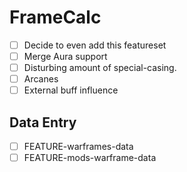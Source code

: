 # FrameCalc

-   [ ] Decide to even add this featureset
-   [ ] Merge Aura support
-   [ ] Disturbing amount of special-casing.
-   [ ] Arcanes
-   [ ] External buff influence

## Data Entry
-   [ ] FEATURE-warframes-data
-   [ ] FEATURE-mods-warframe-data